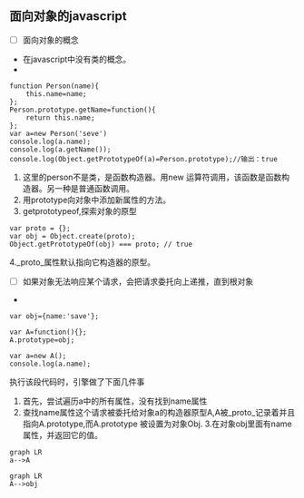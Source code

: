 ## 面向对象的javascript
- [ ] 面向对象的概念
- 在javascript中没有类的概念。
- 
```
function Person(name){
    this.name=name;
};
Person.prototype.getName=function(){
    return this.name;
};
var a=new Person('seve')
console.log(a.name);
console.log(a.getName());
console.log(Object.getPrototypeOf(a)=Person.prototype);//输出：true
```
1. 这里的person不是类，是函数构造器。用new 运算符调用，该函数是函数构造器。另一种是普通函数调用。
2. 用prototype向对象中添加新属性的方法。
3. getprototypeof,探索对象的原型
```
var proto = {};
var obj = Object.create(proto);
Object.getPrototypeOf(obj) === proto; // true
```
4._proto_属性默认指向它构造器的原型。
- [ ] 如果对象无法响应某个请求，会把请求委托向上递推，直到根对象
- 
```
var obj={name:'save'};

var A=function(){};
A.prototype=obj;

var a=new A();
console.log(a.name);
```
执行该段代码时，引擎做了下面几件事
1. 首先，尝试遍历a中的所有属性，没有找到name属性
2. 查找name属性这个请求被委托给对象a的构造器原型A,A被_proto_记录着并且指向A.prototype,而A.prototype
被设置为对象Obj.
3.在对象obj里面有name属性，并返回它的值。

```
graph LR
a-->A
```

```
graph LR
A-->obj
```

